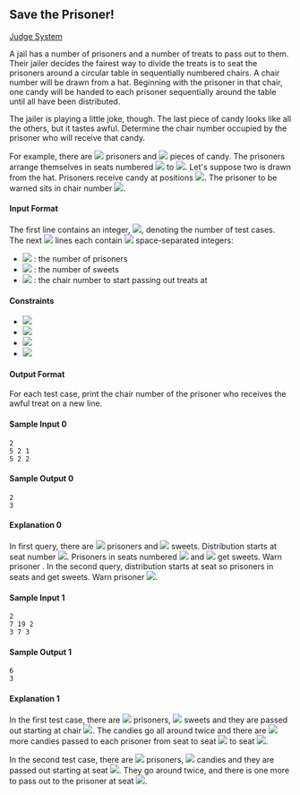 ## Save the Prisoner!

[Judge System](https://www.hackerrank.com/challenges/save-the-prisoner/problem)

A jail has a number of prisoners and a number of treats to pass out to them. Their jailer decides the fairest way to divide the treats is to seat the prisoners around a circular table in sequentially numbered chairs. A chair number will be drawn from a hat. Beginning with the prisoner in that chair, one candy will be handed to each prisoner sequentially around the table until all have been distributed.

The jailer is playing a little joke, though. The last piece of candy looks like all the others, but it tastes awful. Determine the chair number occupied by the prisoner who will receive that candy.

For example, there are <img src="https://latex.codecogs.com/svg.latex?\Large&space;4"> prisoners and  <img src="https://latex.codecogs.com/svg.latex?\Large&space;6"> pieces of candy. The prisoners arrange themselves in seats numbered <img src="https://latex.codecogs.com/svg.latex?\Large&space;1"> to <img src="https://latex.codecogs.com/svg.latex?\Large&space;4">. Let's suppose two is drawn from the hat. Prisoners receive candy at positions <img src="https://latex.codecogs.com/svg.latex?\Large&space;2,3,4,1,2,3">. The prisoner to be warned sits in chair number <img src="https://latex.codecogs.com/svg.latex?\Large&space;3">.

#### Input Format

The first line contains an integer, <img src="https://latex.codecogs.com/svg.latex?\Large&space;t">, denoting the number of test cases.<br>
The next <img src="https://latex.codecogs.com/svg.latex?\Large&space;t"> lines each contain <img src="https://latex.codecogs.com/svg.latex?\Large&space;3"> space-separated integers:
- <img src="https://latex.codecogs.com/svg.latex?\Large&space;n"> : the number of prisoners
- <img src="https://latex.codecogs.com/svg.latex?\Large&space;m"> : the number of sweets
- <img src="https://latex.codecogs.com/svg.latex?\Large&space;s"> : the chair number to start passing out treats at

#### Constraints
- <img src="https://latex.codecogs.com/svg.latex?\Large&space;1\le{t}\le{100}">
- <img src="https://latex.codecogs.com/svg.latex?\Large&space;1\le{n\le{10^9}}">
- <img src="https://latex.codecogs.com/svg.latex?\Large&space;1\le{m}\le{10^9}">
- <img src="https://latex.codecogs.com/svg.latex?\Large&space;1\le{s}\le{n}">

#### Output Format

For each test case, print the chair number of the prisoner who receives the awful treat on a new line.

#### Sample Input 0
```
2
5 2 1
5 2 2
```
#### Sample Output 0
```
2
3
```
#### Explanation 0

In first query, there are <img src="https://latex.codecogs.com/svg.latex?\Large&space;n=5"> prisoners and <img src="https://latex.codecogs.com/svg.latex?\Large&space;m=2"> sweets. Distribution starts at seat number <img src="https://latex.codecogs.com/svg.latex?\Large&space;s=1">. Prisoners in seats numbered <img src="https://latex.codecogs.com/svg.latex?\Large&space;1"> and <img src="https://latex.codecogs.com/svg.latex?\Large&space;2"> get sweets. Warn prisoner .
In the second query, distribution starts at seat so prisoners in seats and get sweets. Warn prisoner <img src="https://latex.codecogs.com/svg.latex?\Large&space;2">.

#### Sample Input 1
```
2
7 19 2
3 7 3
```
#### Sample Output 1
```
6
3
```
#### Explanation 1

In the first test case, there are <img src="https://latex.codecogs.com/svg.latex?\Large&space;n=7"> prisoners, <img src="https://latex.codecogs.com/svg.latex?\Large&space;m=19"> sweets and they are passed out starting at chair <img src="https://latex.codecogs.com/svg.latex?\Large&space;s=2">. The candies go all around twice and there are <img src="https://latex.codecogs.com/svg.latex?\Large&space;5"> more candies passed to each prisoner from seat to seat <img src="https://latex.codecogs.com/svg.latex?\Large&space;2"> to seat <img src="https://latex.codecogs.com/svg.latex?\Large&space;6">.

In the second test case, there are <img src="https://latex.codecogs.com/svg.latex?\Large&space;n=3"> prisoners, <img src="https://latex.codecogs.com/svg.latex?\Large&space;m=7"> candies and they are passed out starting at seat <img src="https://latex.codecogs.com/svg.latex?\Large&space;s=3">. They go around twice, and there is one more to pass out to the prisoner at seat <img src="https://latex.codecogs.com/svg.latex?\Large&space;3">.
